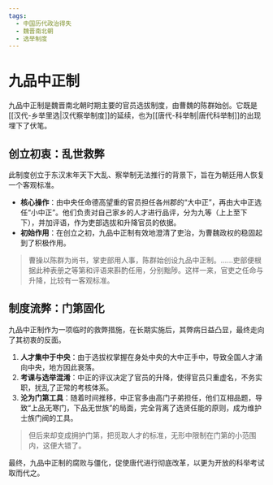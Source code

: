 ```yaml
---
tags:
  - 中国历代政治得失
  - 魏晋南北朝
  - 选举制度
---
```


# 九品中正制

九品中正制是魏晋南北朝时期主要的官员选拔制度，由曹魏的陈群始创。它既是[[汉代-乡举里选|汉代察举制度]]的延续，也为[[唐代-科举制|唐代科举制]]的出现埋下了伏笔。

## 创立初衷：乱世救弊

此制度创立于东汉末年天下大乱、察举制无法推行的背景下，旨在为朝廷用人恢复一个客观标准。

- **核心操作**：由中央任命德高望重的官员担任各州郡的“大中正”，再由大中正选任“小中正”。他们负责对自己家乡的人才进行品评，分为九等（上上至下下），并加评语，作为吏部选拔和升降官员的依据。
- **初始作用**：在创立之初，九品中正制有效地澄清了吏治，为曹魏政权的稳固起到了积极作用。

> 曹操以陈群为尚书，掌吏部用人事，陈群始创设九品中正制。……吏部便根据此种表册之等第和评语来斟酌任用，分别黜陟。这样一来，官吏之任命与升降，比较有一客观标准。

## 制度流弊：门第固化

九品中正制作为一项临时的救弊措施，在长期实施后，其弊病日益凸显，最终走向了其初衷的反面。

1.  **人才集中于中央**：由于选拔权掌握在身处中央的大中正手中，导致全国人才涌向中央，地方因此衰落。
2.  **考课与选举混淆**：中正的评议决定了官员的升降，使得官员只重虚名，不务实职，扰乱了正常的考核体系。
3.  **沦为门第工具**：随着时间推移，中正官多由高门子弟担任，他们互相品题，导致“上品无寒门，下品无世族”的局面，完全背离了选贤任能的原则，成为维护士族门阀的工具。

> 但后来却变成拥护门第，把觅取人才的标准，无形中限制在门第的小范围内，这便大错了。

最终，九品中正制的腐败与僵化，促使唐代进行彻底改革，以更为开放的科举考试取而代之。
